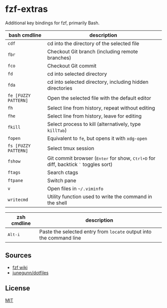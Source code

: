 fzf-extras
==========

Additional key bindings for fzf, primarily Bash.

bash cmdline         | description
---                  | ---
`cdf`                | cd into the directory of the selected file
`fbr`                | Checkout Git branch (including remote branches)
`fco`                | Checkout Git commit
`fd`                 | cd into selected directory
`fda`                | cd into selected directory, including hidden directories
`fe [FUZZY PATTERN]` | Open the selected file with the default editor
`fh`                 | Select line from history, repeat without editing
`fhe`                | Select line from history, leave for editing
`fkill`              | Select process to kill (alternatively, type `kill`<kbd>Tab</kbd>)
`fopen`              | Equivalent to `fe`, but opens it with `xdg-open`
`fs [FUZZY PATTERN]` | Select tmux session
`fshow`              | Git commit browser (<kbd>Enter</kbd> for show, <kbd>Ctrl+D</kbd> for diff, backtick <kbd>`</kbd> toggles sort)
`ftags`              | Search ctags
`ftpane`             | Switch pane
`v`                  | Open files in `~/.viminfo`
`writecmd`           | Utility function used to write the command in the shell


zsh cmdline      | description
---              | ---
<kbd>Alt-i</kbd> | Paste the selected entry from `locate` output into the command line


Sources
-------

- [fzf wiki](https://github.com/junegunn/fzf/wiki)
- [junegunn/dotfiles](https://github.com/junegunn/dotfiles)


License
-------

[MIT](LICENSE)
